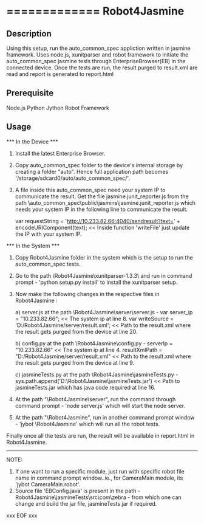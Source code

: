 =============
Robot4Jasmine
=============


Description
-----------

Using this setup, run the auto_common_spec appliction written in jasmine framework. Uses node.js, xunitparser and robot framework to initiate the auto_common_spec jasmine tests through EnterpriseBrowser(EB) in the connected device. Once the tests are run, the result purged to result.xml are read and report is generated to report.html


Prerequisite
------------

Node.js
Python
Jython
Robot Framework


Usage
-----

*** In the Device ***

1) Install the latest Enterprise Browser.

2) Copy auto_common_spec folder to the device's internal storage by creating a folder "auto". Hence full application path becomes '/storage/sdcard0/auto/auto_common_spec/'.

3) A file inside this auto_common_spec need your system IP to communicate the result. Get the file jasmine.junit_reporter.js from the path \auto_common_spec\public\jasmine\jasmine.junit_reporter.js which needs your system IP in the following line to communicate the result.

	var requestString = 'http://10.233.82.66:4040/sendresult?text=' + encodeURIComponent(text);		<< Inside function 'writeFile' just update the IP with your system IP.


*** In the System ***

1) Copy Robot4Jasmine folder in the system which is the setup to run the auto_common_spec tests.

2) Go to the path <Path till the application>\Robot4Jasmine\xunitparser-1.3.3\ and run in command prompt - 'python setup.py install' to install the xunitparser setup.

3) Now make the following changes in the respective files in Robot4Jasmine :

	a) server.js at the path <Path till the application>\Robot4Jasmine\server\server.js -
		var server_ip = "10.233.82.66";								<< The system ip at line 8.
		var writeSource = 'D:/Robot4Jasmine/server/result.xml';		<< Path to the result.xml where the result gets purged from the device at line 20.

	b) config.py at the path <Path till the application>\Robot4Jasmine\config.py -
		serverIp = "10.233.82.66"									<< The system ip at line 4.
		resultXmlPath = "D:/Robot4Jasmine/server/result.xml"		<< Path to the result.xml where the result gets purged from the device at line 9.

	c) jasmineTests.py at the path <Path till the application>\Robot4Jasmine\jasmineTests.py -
		sys.path.append('D:\Robot4Jasmine\jasmineTests.jar')		<< Path to jasmineTests.jar which has java code required at line 16.

4) At the path "<Path till the application>\Robot4Jasmine\server\", run the command through command prompt - 'node server.js' which will start the node server.

5) At the path "<Path till the application>\Robot4Jasmine\", run in another command prompt window - 'jybot <Path till the application>\Robot4Jasmine\' which will run all the robot tests.

Finally once all the tests are run, the result will be available in report.html in Robot4Jasmine.

------

NOTE: 
1) If one want to run a specific module, just run with specific robot file name in command prompt window..ie., for CameraMain module, its 'jybot CameraMain.robot'.
2) Source file 'EBConfig.java' is present in the path - Robot4Jasmine\jasmineTests\src\com\zebra - from which one can change and build the jar file, jasmineTests.jar if required.


xxx EOF xxx